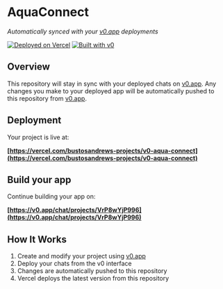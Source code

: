 # AquaConnect

*Automatically synced with your [v0.app](https://v0.app) deployments*

[![Deployed on Vercel](https://img.shields.io/badge/Deployed%20on-Vercel-black?style=for-the-badge&logo=vercel)](https://vercel.com/bustosandrews-projects/v0-aqua-connect)
[![Built with v0](https://img.shields.io/badge/Built%20with-v0.app-black?style=for-the-badge)](https://v0.app/chat/projects/VrP8wYjP996)

## Overview

This repository will stay in sync with your deployed chats on [v0.app](https://v0.app).
Any changes you make to your deployed app will be automatically pushed to this repository from [v0.app](https://v0.app).

## Deployment

Your project is live at:

**[https://vercel.com/bustosandrews-projects/v0-aqua-connect](https://vercel.com/bustosandrews-projects/v0-aqua-connect)**

## Build your app

Continue building your app on:

**[https://v0.app/chat/projects/VrP8wYjP996](https://v0.app/chat/projects/VrP8wYjP996)**

## How It Works

1. Create and modify your project using [v0.app](https://v0.app)
2. Deploy your chats from the v0 interface
3. Changes are automatically pushed to this repository
4. Vercel deploys the latest version from this repository
